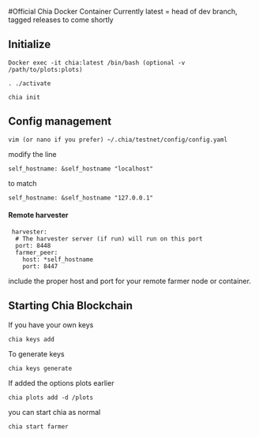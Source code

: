 #Official Chia Docker Container
Currently latest = head of dev branch, tagged releases to come shortly


## Initialize
```
Docker exec -it chia:latest /bin/bash (optional -v /path/to/plots:plots)

. ./activate

chia init
```

## Config management
```
vim (or nano if you prefer) ~/.chia/testnet/config/config.yaml
```

modify the line
```
self_hostname: &self_hostname "localhost"
```
to match
```
self_hostname: &self_hostname "127.0.0.1"
```

#### Remote harvester

```
 harvester:
  # The harvester server (if run) will run on this port
  port: 8448
  farmer_peer:
    host: *self_hostname
    port: 8447
```
include the proper host and port for your remote farmer node or container.

## Starting Chia Blockchain

If you have your own keys
```
chia keys add
```

To generate keys
```
chia keys generate
```

If added the options plots earlier

```
chia plots add -d /plots
```

you can start chia as normal

```
chia start farmer
```
